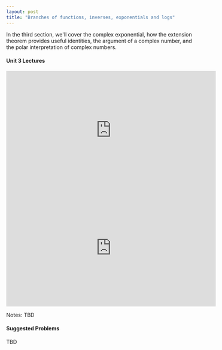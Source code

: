```yaml
---
layout: post
title: "Branches of functions, inverses, exponentials and logs"
---
```


In the third section, we'll cover the complex exponential, how the extension theorem provides useful identities, the argument of a complex number, and the polar interpretation of complex numbers.


#### Unit 3 Lectures

<iframe width="560" height="315" src="https://www.youtube.com/embed/a1_FrIJUUrs" title="YouTube video player" frameborder="0" allow="accelerometer; autoplay; clipboard-write; encrypted-media; gyroscope; picture-in-picture" allowfullscreen></iframe>

<iframe width="560" height="315" src="https://www.youtube.com/embed/qBeVz6OErw4" title="YouTube video player" frameborder="0" allow="accelerometer; autoplay; clipboard-write; encrypted-media; gyroscope; picture-in-picture" allowfullscreen></iframe>

Notes:
TBD


#### Suggested Problems

TBD
